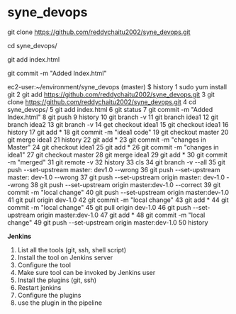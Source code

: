 # syne_devops

git clone https://github.com/reddychaitu2002/syne_devops.git

cd syne_devops/

git add index.html

git commit -m "Added Index.html"

ec2-user:~/environment/syne_devops (master) $ history
    1  sudo yum install git
    2  git add https://github.com/reddychaitu2002/syne_devops.git
    3  git clone https://github.com/reddychaitu2002/syne_devops.git
    4  cd syne_devops/
    5  git add index.html
    6  git status
    7  git commit -m "Added Index.html"
    8  git push 
    9  history
   10  git branch -v
   11  git branch idea1
   12  git branch idea2
   13  git branch -v
   14  get checkout idea1
   15  git checkout idea1
   16  history
   17  git add *
   18  git commit -m "idea1 code"
   19  git checkout master
   20  git merge idea1
   21  history
   22  git add *
   23  git commit -m "changes in Master"
   24  git checkout idea1
   25  git add *
   26  git commit -m "changes in idea1"
   27  git checkout master
   28  git merge idea1
   29  git add *
   30  git commit -m "merged"
   31  git remote -v
   32  history
   33  cls
   34  git branch -v --all
   35  git push --set-upstream master: dev1.0  --wrong
   36  git push --set-upstream master: dev-1.0  --wrong
   37  git push --set-upstream origin master: dev-1.0  --wrong
   38  git push --set-upstream origin master:dev-1.0 --correct
   39  git commit -m "local change"
   40  git push --set-upstream origin master:dev-1.0
   41  git pull origin dev-1.0
   42  git commit -m "local change"
   43  git add *
   44  git commit -m "local change"
   45  git pull origin dev-1.0
   46  git push --set-upstream origin master:dev-1.0
   47  git add *
   48  git commit -m "local change"
   49  git push --set-upstream origin master:dev-1.0
   50  history
   
   
   
   
   ****************Jenkins****************
   
   1) List all the tools   (git, ssh, shell script)
   2) Install the tool on Jenkins server
   3) Configure the tool
   4) Make sure tool can be invoked by Jenkins user
   5) Install the plugins   (git, ssh)
   6) Restart jenkins
   7) Configure the plugins
   8) use the plugin in the pipeline
